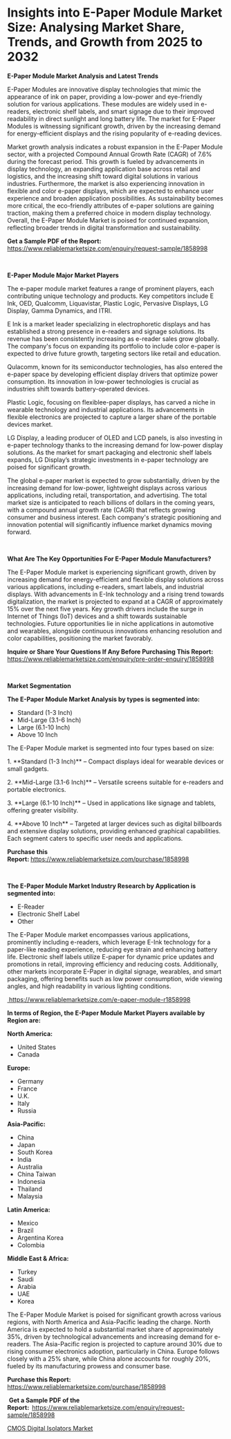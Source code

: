 <p><h1>Insights into E-Paper Module Market Size: Analysing Market Share, Trends, and Growth from 2025 to 2032</h1></p><p><strong>E-Paper Module Market Analysis and Latest Trends</strong></p>
<p><p>E-Paper Modules are innovative display technologies that mimic the appearance of ink on paper, providing a low-power and eye-friendly solution for various applications. These modules are widely used in e-readers, electronic shelf labels, and smart signage due to their improved readability in direct sunlight and long battery life. The market for E-Paper Modules is witnessing significant growth, driven by the increasing demand for energy-efficient displays and the rising popularity of e-reading devices.</p><p>Market growth analysis indicates a robust expansion in the E-Paper Module sector, with a projected Compound Annual Growth Rate (CAGR) of 7.6% during the forecast period. This growth is fueled by advancements in display technology, an expanding application base across retail and logistics, and the increasing shift toward digital solutions in various industries. Furthermore, the market is also experiencing innovation in flexible and color e-paper displays, which are expected to enhance user experience and broaden application possibilities. As sustainability becomes more critical, the eco-friendly attributes of e-paper solutions are gaining traction, making them a preferred choice in modern display technology. Overall, the E-Paper Module Market is poised for continued expansion, reflecting broader trends in digital transformation and sustainability.</p></p>
<p><strong>Get a Sample PDF of the Report:&nbsp;</strong> <a href="https://www.reliablemarketsize.com/enquiry/request-sample/1858998?utm_campaign=2283&utm_medium=2&utm_source=Github&utm_content=ia&utm_term=13022025&utm_id=e-paper-module">https://www.reliablemarketsize.com/enquiry/request-sample/1858998</a></p>
<p>&nbsp;</p>
<p><strong>E-Paper Module Major Market Players</strong></p>
<p><p>The e-paper module market features a range of prominent players, each contributing unique technology and products. Key competitors include E Ink, OED, Qualcomm, Liquavistar, Plastic Logic, Pervasive Displays, LG Display, Gamma Dynamics, and ITRI. </p><p>E Ink is a market leader specializing in electrophoretic displays and has established a strong presence in e-readers and signage solutions. Its revenue has been consistently increasing as e-reader sales grow globally. The company's focus on expanding its portfolio to include color e-paper is expected to drive future growth, targeting sectors like retail and education.</p><p>Qulacomm, known for its semiconductor technologies, has also entered the e-paper space by developing efficient display drivers that optimize power consumption. Its innovation in low-power technologies is crucial as industries shift towards battery-operated devices. </p><p>Plastic Logic, focusing on flexiblee-paper displays, has carved a niche in wearable technology and industrial applications. Its advancements in flexible electronics are projected to capture a larger share of the portable devices market.</p><p>LG Display, a leading producer of OLED and LCD panels, is also investing in e-paper technology thanks to the increasing demand for low-power display solutions. As the market for smart packaging and electronic shelf labels expands, LG Display’s strategic investments in e-paper technology are poised for significant growth.</p><p>The global e-paper market is expected to grow substantially, driven by the increasing demand for low-power, lightweight displays across various applications, including retail, transportation, and advertising. The total market size is anticipated to reach billions of dollars in the coming years, with a compound annual growth rate (CAGR) that reflects growing consumer and business interest. Each company's strategic positioning and innovation potential will significantly influence market dynamics moving forward.</p></p>
<p>&nbsp;</p>
<p><strong>What Are The Key Opportunities For E-Paper Module Manufacturers?</strong></p>
<p><p>The E-Paper Module market is experiencing significant growth, driven by increasing demand for energy-efficient and flexible display solutions across various applications, including e-readers, smart labels, and industrial displays. With advancements in E-Ink technology and a rising trend towards digitalization, the market is projected to expand at a CAGR of approximately 15% over the next five years. Key growth drivers include the surge in Internet of Things (IoT) devices and a shift towards sustainable technologies. Future opportunities lie in niche applications in automotive and wearables, alongside continuous innovations enhancing resolution and color capabilities, positioning the market favorably.</p></p>
<p><strong>Inquire or Share Your Questions If Any Before Purchasing This Report:</strong> <a href="https://www.reliablemarketsize.com/enquiry/pre-order-enquiry/1858998?utm_campaign=2283&utm_medium=2&utm_source=Github&utm_content=ia&utm_term=13022025&utm_id=e-paper-module">https://www.reliablemarketsize.com/enquiry/pre-order-enquiry/1858998</a></p>
<p>&nbsp;</p>
<p><strong>Market Segmentation</strong></p>
<p><strong>The E-Paper Module Market Analysis by types is segmented into:</strong></p>
<p><ul><li>Standard (1-3 Inch)</li><li>Mid-Large (3.1-6 Inch)</li><li>Large (6.1-10 Inch)</li><li>Above 10 Inch</li></ul></p>
<p><p>The E-Paper Module market is segmented into four types based on size: </p><p>1. **Standard (1-3 Inch)** – Compact displays ideal for wearable devices or small gadgets. </p><p>2. **Mid-Large (3.1-6 Inch)** – Versatile screens suitable for e-readers and portable electronics. </p><p>3. **Large (6.1-10 Inch)** – Used in applications like signage and tablets, offering greater visibility. </p><p>4. **Above 10 Inch** – Targeted at larger devices such as digital billboards and extensive display solutions, providing enhanced graphical capabilities. Each segment caters to specific user needs and applications.</p></p>
<p><strong>Purchase this Report:&nbsp;</strong><a href="https://www.reliablemarketsize.com/purchase/1858998?utm_campaign=2283&utm_medium=2&utm_source=Github&utm_content=ia&utm_term=13022025&utm_id=e-paper-module">https://www.reliablemarketsize.com/purchase/1858998</a></p>
<p>&nbsp;</p>
<p><strong>The E-Paper Module Market Industry Research by Application is segmented into:</strong></p>
<p><ul><li>E-Reader</li><li>Electronic Shelf Label</li><li>Other</li></ul></p>
<p><p>The E-Paper Module market encompasses various applications, prominently including e-readers, which leverage E-Ink technology for a paper-like reading experience, reducing eye strain and enhancing battery life. Electronic shelf labels utilize E-paper for dynamic price updates and promotions in retail, improving efficiency and reducing costs. Additionally, other markets incorporate E-Paper in digital signage, wearables, and smart packaging, offering benefits such as low power consumption, wide viewing angles, and high readability in various lighting conditions.</p></p>
<p><a href="https://www.reliablemarketsize.com/e-paper-module-r1858998?utm_campaign=2283&utm_medium=2&utm_source=Github&utm_content=ia&utm_term=13022025&utm_id=e-paper-module">&nbsp;https://www.reliablemarketsize.com/e-paper-module-r1858998</a></p>
<p><strong>In terms of Region, the E-Paper Module Market Players available by Region are:</strong></p>
<p>
    <p> <strong> North America: </strong>
        <ul>
            <li>United States</li>
            <li>Canada</li>
        </ul>
        </p> 
    <p> <strong> Europe: </strong>
        <ul>
            <li>Germany</li>
            <li>France</li>
            <li>U.K.</li>
            <li>Italy</li>
            <li>Russia</li>
        </ul>
        </p> 
    <p> <strong> Asia-Pacific: </strong>
        <ul>
            <li>China</li>
            <li>Japan</li>
            <li>South Korea</li>
            <li>India</li>
            <li>Australia</li>
            <li>China Taiwan</li>
            <li>Indonesia</li>
            <li>Thailand</li>
            <li>Malaysia</li>
        </ul>
        </p> 
    <p> <strong> Latin America: </strong>
        <ul>
            <li>Mexico</li>
            <li>Brazil</li>
            <li>Argentina Korea</li>
            <li>Colombia</li>
        </ul>
        </p> 
    <p> <strong> Middle East & Africa: </strong>
        <ul>
            <li>Turkey</li>
            <li>Saudi</li>
            <li>Arabia</li>
            <li>UAE</li>
            <li>Korea</li>
        </ul>
    </p>
    </p>
<p><p>The E-Paper Module Market is poised for significant growth across various regions, with North America and Asia-Pacific leading the charge. North America is expected to hold a substantial market share of approximately 35%, driven by technological advancements and increasing demand for e-readers. The Asia-Pacific region is projected to capture around 30% due to rising consumer electronics adoption, particularly in China. Europe follows closely with a 25% share, while China alone accounts for roughly 20%, fueled by its manufacturing prowess and consumer base.</p></p>
<p><strong>Purchase this Report: </strong><a href="https://www.reliablemarketsize.com/purchase/1858998?utm_campaign=2283&utm_medium=2&utm_source=Github&utm_content=ia&utm_term=13022025&utm_id=e-paper-module">https://www.reliablemarketsize.com/purchase/1858998</a></p>
<p>&nbsp;<strong>Get a Sample PDF of the Report:&nbsp;&nbsp;</strong><a href="https://www.reliablemarketsize.com/enquiry/request-sample/1858998?utm_campaign=2283&utm_medium=2&utm_source=Github&utm_content=ia&utm_term=13022025&utm_id=e-paper-module">https://www.reliablemarketsize.com/enquiry/request-sample/1858998</a></p>
<p><strong></strong></p>
<p><p><a href="https://github.com/comasnickie/Market-Research-Report-List-1/blob/main/cmos-digital-isolators-market.md?utm_campaign=2283&utm_medium=2&utm_source=Github&utm_content=ia&utm_term=13022025&utm_id=e-paper-module">CMOS Digital Isolators Market</a></p></p>